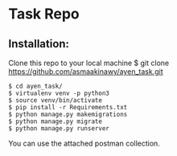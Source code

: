 # Task Repo
## Installation:
Clone this repo to your local machine 
$ git clone https://github.com/asmaakinawy/ayen_task.git

```shell
$ cd ayen_task/
$ virtualenv venv -p python3
$ source venv/bin/activate
$ pip install -r Requirements.txt
$ python manage.py makemigrations
$ python manage.py migrate
$ python manage.py runserver
```

You can use the attached postman collection.
